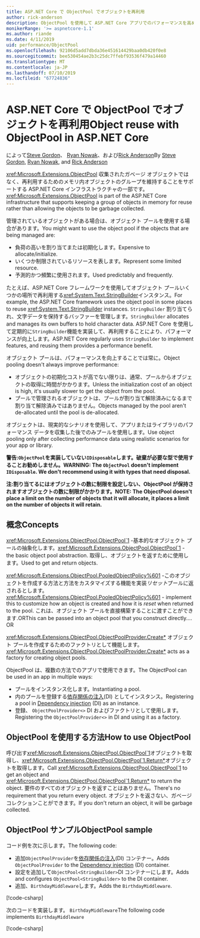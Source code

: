 ```yaml
---
title: ASP.NET Core で ObjectPool でオブジェクトを再利用
author: rick-anderson
description: ObjectPool を使用して ASP.NET Core アプリでのパフォーマンスを高めるためのヒント。
monikerRange: '>= aspnetcore-1.1'
ms.author: riande
ms.date: 4/11/2019
uid: performance/ObjectPool
ms.openlocfilehash: 92106d5add7dbda36e451614429baa0db420f0e8
ms.sourcegitcommit: bee530454ae2b3c25dc7ffebf93536f479a14460
ms.translationtype: MT
ms.contentlocale: ja-JP
ms.lasthandoff: 07/10/2019
ms.locfileid: "67724836"
---
```

# <a name="object-reuse-with-objectpool-in-aspnet-core"></a><span data-ttu-id="96021-103">ASP.NET Core で ObjectPool でオブジェクトを再利用</span><span class="sxs-lookup"><span data-stu-id="96021-103">Object reuse with ObjectPool in ASP.NET Core</span></span>

<span data-ttu-id="96021-104">によって[Steve Gordon](https://twitter.com/stevejgordon)、 [Ryan Nowak](https://github.com/rynowak)、および[Rick Anderson](https://twitter.com/RickAndMSFT)</span><span class="sxs-lookup"><span data-stu-id="96021-104">By [Steve Gordon](https://twitter.com/stevejgordon), [Ryan Nowak](https://github.com/rynowak), and [Rick Anderson](https://twitter.com/RickAndMSFT)</span></span>

<span data-ttu-id="96021-105"><xref:Microsoft.Extensions.ObjectPool> 収集されたガベージ オブジェクトではなく、再利用するためのメモリ内オブジェクトのグループを維持することをサポートする ASP.NET Core インフラストラクチャの一部です。</span><span class="sxs-lookup"><span data-stu-id="96021-105"><xref:Microsoft.Extensions.ObjectPool> is part of the ASP.NET Core infrastructure that supports keeping a group of objects in memory for reuse rather than allowing the objects to be garbage collected.</span></span>

<span data-ttu-id="96021-106">管理されているオブジェクトがある場合は、オブジェクト プールを使用する場合があります。</span><span class="sxs-lookup"><span data-stu-id="96021-106">You might want to use the object pool if the objects that are being managed are:</span></span>

- <span data-ttu-id="96021-107">負荷の高いを割り当てまたは初期化します。</span><span class="sxs-lookup"><span data-stu-id="96021-107">Expensive to allocate/initialize.</span></span>
- <span data-ttu-id="96021-108">いくつか制限されているリソースを表します。</span><span class="sxs-lookup"><span data-stu-id="96021-108">Represent some limited resource.</span></span>
- <span data-ttu-id="96021-109">予測的かつ頻繁に使用されます。</span><span class="sxs-lookup"><span data-stu-id="96021-109">Used predictably and frequently.</span></span>

<span data-ttu-id="96021-110">たとえば、ASP.NET Core フレームワークを使用してオブジェクト プールいくつかの場所で再利用する<xref:System.Text.StringBuilder>インスタンス。</span><span class="sxs-lookup"><span data-stu-id="96021-110">For example, the ASP.NET Core framework uses the object pool in some places to reuse <xref:System.Text.StringBuilder> instances.</span></span> <span data-ttu-id="96021-111">`StringBuilder` 割り当てられ、文字データを保持するバッファーを管理します。</span><span class="sxs-lookup"><span data-stu-id="96021-111">`StringBuilder` allocates and manages its own buffers to hold character data.</span></span> <span data-ttu-id="96021-112">ASP.NET Core を使用して定期的に`StringBuilder`機能を実装して、再利用することにより、パフォーマンスが向上します。</span><span class="sxs-lookup"><span data-stu-id="96021-112">ASP.NET Core regularly uses `StringBuilder` to implement features, and reusing them provides a performance benefit.</span></span>

<span data-ttu-id="96021-113">オブジェクト プールは、パフォーマンスを向上することでは常に。</span><span class="sxs-lookup"><span data-stu-id="96021-113">Object pooling doesn't always improve performance:</span></span>

- <span data-ttu-id="96021-114">オブジェクトの初期化コストが高でない限りは、通常、プールからオブジェクトの取得に時間がかかります。</span><span class="sxs-lookup"><span data-stu-id="96021-114">Unless the initialization cost of an object is high, it's usually slower to get the object from the pool.</span></span>
- <span data-ttu-id="96021-115">プールで管理されるオブジェクトは、プールが割り当て解除済みになるまで割り当て解除済みではありません。</span><span class="sxs-lookup"><span data-stu-id="96021-115">Objects managed by the pool aren't de-allocated until the pool is de-allocated.</span></span>

<span data-ttu-id="96021-116">オブジェクトは、現実的なシナリオを使用して、アプリまたはライブラリのパフォーマンス データを収集した後でのみプールを使用します。</span><span class="sxs-lookup"><span data-stu-id="96021-116">Use object pooling only after collecting performance data using realistic scenarios for your app or library.</span></span>

<span data-ttu-id="96021-117">**警告:`ObjectPool`を実装していない`IDisposable`します。破棄が必要な型で使用することお勧めしません。**</span><span class="sxs-lookup"><span data-stu-id="96021-117">**WARNING: The `ObjectPool` doesn't implement `IDisposable`. We don't recommend using it with types that need disposal.**</span></span>

<span data-ttu-id="96021-118">**注:割り当てるにはオブジェクトの数に制限を設定しない、ObjectPool が保持されますオブジェクトの数に制限がかかります。**</span><span class="sxs-lookup"><span data-stu-id="96021-118">**NOTE: The ObjectPool doesn't place a limit on the number of objects that it will allocate, it places a limit on the number of objects it will retain.**</span></span>

## <a name="concepts"></a><span data-ttu-id="96021-119">概念</span><span class="sxs-lookup"><span data-stu-id="96021-119">Concepts</span></span>

<span data-ttu-id="96021-120"><xref:Microsoft.Extensions.ObjectPool.ObjectPool`1> -基本的なオブジェクト プールの抽象化します。</span><span class="sxs-lookup"><span data-stu-id="96021-120"><xref:Microsoft.Extensions.ObjectPool.ObjectPool`1> - the basic object pool abstraction.</span></span> <span data-ttu-id="96021-121">取得し、オブジェクトを返すために使用します。</span><span class="sxs-lookup"><span data-stu-id="96021-121">Used to get and return objects.</span></span>

<span data-ttu-id="96021-122"><xref:Microsoft.Extensions.ObjectPool.PooledObjectPolicy%601> -このオブジェクトを作成する方法と方法をカスタマイズする機能を実装*リセット*プールに返されるとします。</span><span class="sxs-lookup"><span data-stu-id="96021-122"><xref:Microsoft.Extensions.ObjectPool.PooledObjectPolicy%601> - implement this to customize how an object is created and how it is *reset* when returned to the pool.</span></span> <span data-ttu-id="96021-123">これは、オブジェクト プールを直接構築することに渡すことができます.OR</span><span class="sxs-lookup"><span data-stu-id="96021-123">This can be passed into an object pool that you construct directly.... OR</span></span>

<span data-ttu-id="96021-124"><xref:Microsoft.Extensions.ObjectPool.ObjectPoolProvider.Create*> オブジェクト プールを作成するためのファクトリとして機能します。</span><span class="sxs-lookup"><span data-stu-id="96021-124"><xref:Microsoft.Extensions.ObjectPool.ObjectPoolProvider.Create*> acts as a factory for creating object pools.</span></span>
<!-- REview, there is no ObjectPoolProvider<T> -->

<span data-ttu-id="96021-125">ObjectPool は、複数の方法でのアプリで使用できます。</span><span class="sxs-lookup"><span data-stu-id="96021-125">The ObjectPool can be used in an app in multiple ways:</span></span>

* <span data-ttu-id="96021-126">プールをインスタンス化します。</span><span class="sxs-lookup"><span data-stu-id="96021-126">Instantiating a pool.</span></span>
* <span data-ttu-id="96021-127">内のプールを登録する[依存関係の注入](xref:fundamentals/dependency-injection)(DI) としてインスタンス。</span><span class="sxs-lookup"><span data-stu-id="96021-127">Registering a pool in [Dependency injection](xref:fundamentals/dependency-injection) (DI) as an instance.</span></span>
* <span data-ttu-id="96021-128">登録、 `ObjectPoolProvider<>` DI およびファクトリとして使用します。</span><span class="sxs-lookup"><span data-stu-id="96021-128">Registering the `ObjectPoolProvider<>` in DI and using it as a factory.</span></span>

## <a name="how-to-use-objectpool"></a><span data-ttu-id="96021-129">ObjectPool を使用する方法</span><span class="sxs-lookup"><span data-stu-id="96021-129">How to use ObjectPool</span></span>

<span data-ttu-id="96021-130">呼び出す<xref:Microsoft.Extensions.ObjectPool.ObjectPool`1>オブジェクトを取得し、<xref:Microsoft.Extensions.ObjectPool.ObjectPool`1.Return*>オブジェクトを取得します。</span><span class="sxs-lookup"><span data-stu-id="96021-130">Call <xref:Microsoft.Extensions.ObjectPool.ObjectPool`1> to get an object and <xref:Microsoft.Extensions.ObjectPool.ObjectPool`1.Return*> to return the object.</span></span>  <span data-ttu-id="96021-131">要件のすべてのオブジェクトを返すことはありません。</span><span class="sxs-lookup"><span data-stu-id="96021-131">There's no requirement that you return every object.</span></span> <span data-ttu-id="96021-132">オブジェクトを返さない、ガベージ コレクションことができます。</span><span class="sxs-lookup"><span data-stu-id="96021-132">If you don't return an object, it will be garbage collected.</span></span>

## <a name="objectpool-sample"></a><span data-ttu-id="96021-133">ObjectPool サンプル</span><span class="sxs-lookup"><span data-stu-id="96021-133">ObjectPool sample</span></span>

<span data-ttu-id="96021-134">コード例を次に示します。</span><span class="sxs-lookup"><span data-stu-id="96021-134">The following code:</span></span>

* <span data-ttu-id="96021-135">追加`ObjectPoolProvider`を[依存関係の注入](xref:fundamentals/dependency-injection)(DI) コンテナー。</span><span class="sxs-lookup"><span data-stu-id="96021-135">Adds `ObjectPoolProvider` to the [Dependency injection](xref:fundamentals/dependency-injection) (DI) container.</span></span>
* <span data-ttu-id="96021-136">設定を追加して`ObjectPool<StringBuilder>`DI コンテナーにします。</span><span class="sxs-lookup"><span data-stu-id="96021-136">Adds and configures `ObjectPool<StringBuilder>` to the DI container.</span></span>
* <span data-ttu-id="96021-137">追加、`BirthdayMiddleware`します。</span><span class="sxs-lookup"><span data-stu-id="96021-137">Adds the `BirthdayMiddleware`.</span></span>

[!code-csharp[](ObjectPool/ObjectPoolSample/Startup.cs?name=snippet)]

<span data-ttu-id="96021-138">次のコードを実装します。 `BirthdayMiddleware`</span><span class="sxs-lookup"><span data-stu-id="96021-138">The following code implements `BirthdayMiddleware`</span></span>

[!code-csharp[](ObjectPool/ObjectPoolSample/BirthdayMiddleware.cs?name=snippet)]
